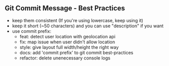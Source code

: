 ## Git Commit Message - Best Practices
- keep them consistent (If you're using lowercase, keep using it)
- keep it short (~50 characters) and you can use "description" if you want
- use commit prefix:
  - feat: detect user location with geolocation api
  - fix: map issue when user didn't allow location
  - style: give layout full width/height the right way
  - docs: add 'commit prefix' to git commit best-practices
  - refactor: delete unenecessary console logs